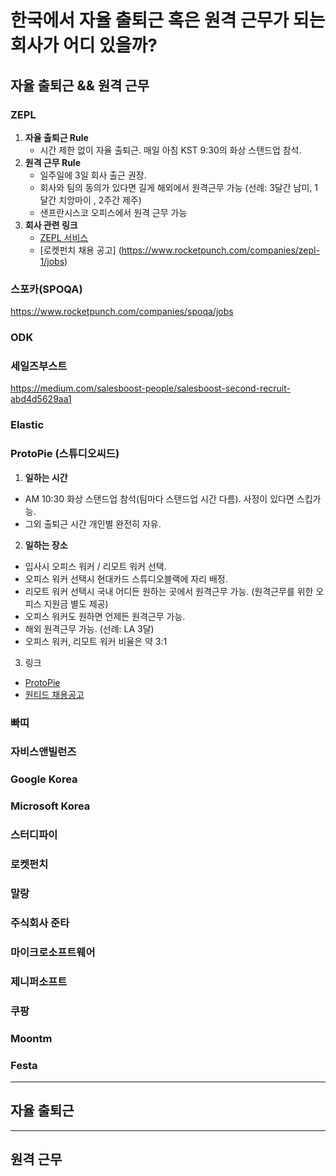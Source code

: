 # 한국에서 자율 출퇴근 혹은 원격 근무가 되는 회사가 어디 있을까?

## 자율 출퇴근 && 원격 근무

### ZEPL
1. **자율 출퇴근 Rule**
    - 시간 제한 없이 자율 출퇴근. 매일 아침 KST 9:30의 화상 스탠드업 참석.
2. **원격 근무 Rule**
    - 일주일에 3일 회사 출근 권장.
    - 회사와 팀의 동의가 있다면 길게 해외에서 원격근무 가능 (선례: 3달간 남미, 1달간 치앙마이 , 2주간 제주)
    - 샌프란시스코 오피스에서 원격 근무 가능
3. **회사 관련 링크**
    - [ZEPL 서비스](https://www.zepl.com/)
    - [로켓펀치 채용 공고] (https://www.rocketpunch.com/companies/zepl-1/jobs)

### 스포카(SPOQA)
https://www.rocketpunch.com/companies/spoqa/jobs

### ODK
### 세일즈부스트
https://medium.com/salesboost-people/salesboost-second-recruit-abd4d5629aa1

### Elastic

### ProtoPie (스튜디오씨드)
1. **일하는 시간**
  - AM 10:30 화상 스탠드업 참석(팀마다 스탠드업 시간 다름). 사정이 있다면 스킵가능.
  - 그외 출퇴근 시간 개인별 완전히 자유.
2. **일하는 장소**
  - 입사시 오피스 워커 / 리모트 워커 선택.
  - 오피스 워커 선택시 현대카드 스튜디오블랙에 자리 배정.
  - 리모트 워커 선택시 국내 어디든 원하는 곳에서 원격근무 가능. (원격근무를 위한 오피스 지원금 별도 제공)
  - 오피스 워커도 원하면 언제든 원격근무 가능.
  - 해외 원격근무 가능. (선례: LA 3달)
  - 오피스 워커, 리모트 워커 비율은 약 3:1
3. 링크
  - [ProtoPie](https://www.protopie.io/)
  - [원티드 채용공고](https://www.wanted.co.kr/wd/10104)

### 빠띠
### 자비스앤빌런즈
### Google Korea
### Microsoft Korea
### 스터디파이
### 로켓펀치
### 말랑
### 주식회사 준타
### 마이크로소프트웨어
### 제니퍼소프트
### 쿠팡
### Moontm
### Festa

---

## 자율 출퇴근

---

## 원격 근무
